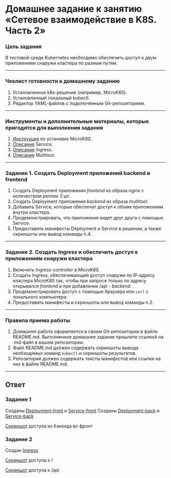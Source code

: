 # Домашнее задание к занятию «Сетевое взаимодействие в K8S. Часть 2»

### Цель задания

В тестовой среде Kubernetes необходимо обеспечить доступ к двум приложениям снаружи кластера по разным путям.

------

### Чеклист готовности к домашнему заданию

1. Установленное k8s-решение (например, MicroK8S).
2. Установленный локальный kubectl.
3. Редактор YAML-файлов с подключённым Git-репозиторием.

------

### Инструменты и дополнительные материалы, которые пригодятся для выполнения задания

1. [Инструкция](https://microk8s.io/docs/getting-started) по установке MicroK8S.
2. [Описание](https://kubernetes.io/docs/concepts/services-networking/service/) Service.
3. [Описание](https://kubernetes.io/docs/concepts/services-networking/ingress/) Ingress.
4. [Описание](https://github.com/wbitt/Network-MultiTool) Multitool.

------

### Задание 1. Создать Deployment приложений backend и frontend

1. Создать Deployment приложения _frontend_ из образа nginx с количеством реплик 3 шт.
2. Создать Deployment приложения _backend_ из образа multitool. 
3. Добавить Service, которые обеспечат доступ к обоим приложениям внутри кластера. 
4. Продемонстрировать, что приложения видят друг друга с помощью Service.
5. Предоставить манифесты Deployment и Service в решении, а также скриншоты или вывод команды п.4.

------

### Задание 2. Создать Ingress и обеспечить доступ к приложениям снаружи кластера

1. Включить Ingress-controller в MicroK8S.
2. Создать Ingress, обеспечивающий доступ снаружи по IP-адресу кластера MicroK8S так, чтобы при запросе только по адресу открывался _frontend_ а при добавлении /api - _backend_.
3. Продемонстрировать доступ с помощью браузера или `curl` с локального компьютера.
4. Предоставить манифесты и скриншоты или вывод команды п.2.

------

### Правила приема работы

1. Домашняя работа оформляется в своем Git-репозитории в файле README.md. Выполненное домашнее задание пришлите ссылкой на .md-файл в вашем репозитории.
2. Файл README.md должен содержать скриншоты вывода необходимых команд `kubectl` и скриншоты результатов.
3. Репозиторий должен содержать тексты манифестов или ссылки на них в файле README.md.

------


## Ответ

### Задание 1
Созданы [Deployment-front](https://github.com/gambrilus/kuber-homeworks/blob/main/1.5/deploy_front.yaml) и [Service-front](https://github.com/gambrilus/kuber-homeworks/blob/main/1.5/svc_front.yaml)
Созданы [Deployment-back](https://github.com/gambrilus/kuber-homeworks/blob/main/1.5/deploy_front.yaml) и [Service-back](https://github.com/gambrilus/kuber-homeworks/blob/main/1.5/svc_front.yaml)

[Скриншот](https://github.com/gambrilus/kuber-homeworks/blob/main/1.5/images/1-5-1.png) доступа из бэкенда во фронт


### Задание 2
Создан [Ingress](https://github.com/gambrilus/kuber-homeworks/blob/main/1.5/ingress.yaml)

[Скриншот](https://github.com/gambrilus/kuber-homeworks/blob/main/1.5/images/1-5-2.png) доступа к /

[Скриншот](https://github.com/gambrilus/kuber-homeworks/blob/main/1.5/images/1-5-3.png) доступа к /api